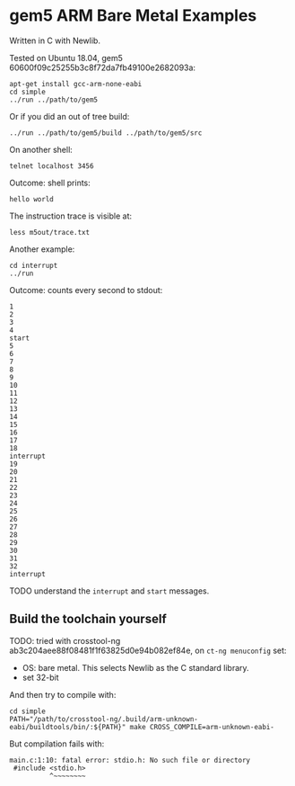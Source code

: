 # gem5 ARM Bare Metal Examples

Written in C with Newlib.

Tested on Ubuntu 18.04, gem5 60600f09c25255b3c8f72da7fb49100e2682093a:

    apt-get install gcc-arm-none-eabi
    cd simple
    ../run ../path/to/gem5

Or if you did an out of tree build:

    ../run ../path/to/gem5/build ../path/to/gem5/src

On another shell:

    telnet localhost 3456

Outcome: shell prints:

    hello world

The instruction trace is visible at:

    less m5out/trace.txt

Another example:

    cd interrupt
    ../run

Outcome: counts every second to stdout:

    1
    2
    3
    4
    start
    5
    6
    7
    8
    9
    10
    11
    12
    13
    14
    15
    16
    17
    18
    interrupt
    19
    20
    21
    22
    23
    24
    25
    26
    27
    28
    29
    30
    31
    32
    interrupt

TODO understand the `interrupt` and `start` messages.

## Build the toolchain yourself

TODO: tried with crosstool-ng ab3c204aee88f08481f1f63825d0e94b082ef84e, on `ct-ng menuconfig` set:

- OS: bare metal. This selects Newlib as the C standard library.
- set 32-bit

And then try to compile with:

    cd simple
    PATH="/path/to/crosstool-ng/.build/arm-unknown-eabi/buildtools/bin/:${PATH}" make CROSS_COMPILE=arm-unknown-eabi-

But compilation fails with:

    main.c:1:10: fatal error: stdio.h: No such file or directory
     #include <stdio.h>
              ^~~~~~~~~
